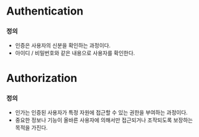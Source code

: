 # Authentication

### 정의
- 인증은 사용자의 신분을 확인하는 과정이다.
- 아이디 / 비밀번호와 같은 내용으로 사용자를 확인한다.

# Authorization

### 정의
- 인가는 인증된 사용자가 특정 자원에 접근할 수 있는 권한을 부여하는 과정이다.
- 중요한 정보나 기능이 올바른 사용자에 의해서만 접근되거나 조작되도록 보장하는 목적을 가진다.
